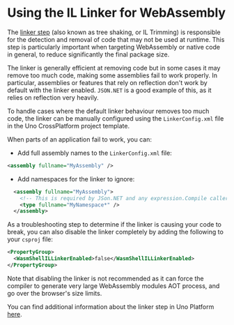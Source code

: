 # Using the IL Linker for WebAssembly

The [linker step](https://github.com/mono/linker/tree/master/docs) (also known as tree shaking, or IL Trimming) is responsible for the detection and removal of code that may not be used at runtime. This step is particularly important when targeting WebAssembly or native code in general, to reduce significantly the final package size.

The linker is generally efficient at removing code but in some cases it may remove too much code, making some assemblies fail to work properly. In particular, assemblies or features that rely on reflection don't work by default with the linker enabled. `JSON.NET` is a good example of this, as it relies on reflection very heavily.

To handle cases where the default linker behaviour removes too much code, the linker can be manually configured using the `LinkerConfig.xml` file in the Uno CrossPlatform project template.

When parts of an application fail to work, you can:
- Add full assembly names to the `LinkerConfig.xml` file:
```xml
<assembly fullname="MyAssembly" />
```
- Add namespaces for the linker to ignore:
```xml
  <assembly fullname="MyAssembly">
	<!-- This is required by JSon.NET and any expression.Compile caller -->
	<type fullname="MyNamespace*" />
  </assembly>
```

As a troubleshooting step to determine if the linker is causing your code to break, you can also disable the linker completely by adding the following to your `csproj` file:
```xml
<PropertyGroup>
  <WasmShellILLinkerEnabled>false</WasmShellILLinkerEnabled>
</PropertyGroup>
```
Note that disabling the linker is not recommended as it can force the compiler to generate very large WebAssembly modules AOT process, and go over the browser's size limits.

You can find additional information about the linker step in Uno Platform [here](https://github.com/unoplatform/Uno.Wasm.Bootstrap#linker-configuration).
